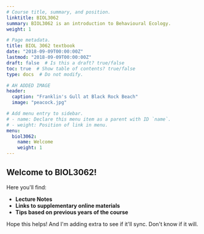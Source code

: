 ```yaml
---
# Course title, summary, and position.
linktitle: BIOL3062
summary: BIOL3062 is an introduction to Behavioural Ecology.
weight: 1

# Page metadata.
title: BIOL 3062 textbook
date: "2018-09-09T00:00:00Z"
lastmod: "2018-09-09T00:00:00Z"
draft: false  # Is this a draft? true/false
toc: true  # Show table of contents? true/false
type: docs  # Do not modify.

# AH ADDED IMAGE
header:
  caption: "Franklin's Gull at Black Rock Beach"
  image: "peacock.jpg"

# Add menu entry to sidebar.
# - name: Declare this menu item as a parent with ID `name`.
# - weight: Position of link in menu.
menu:
  biol3062:
    name: Welcome
    weight: 1
---
```


## Welcome to BIOL3062!

Here you'll find:

* **Lecture Notes**
* **Links to supplementary online materials**
* **Tips based on previous years of the course**

Hope this helps! And I'm adding extra to see if it'll sync. Don't know if it will.
